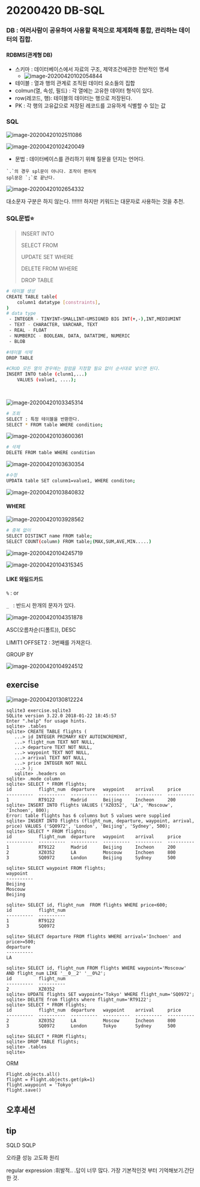 # 20200420 DB-SQL

### DB :  여러사람이 공유하여 사용할 목적으로 체계화해 통합, 관리하는 데이터의 집합.

#### RDBMS(관계형 DB)

- 스키마 : 데이터베이스에서 자료의 구조, 제약조건에관한 전반적인 명세
  - ![image-20200420102054844](assets/image-20200420102054844.png)
- 테이블 : 열과 행의 관계로 조직된 데이터 요소들의 집합
- colmun(열, 속성, 필드) : 각 열에는 고유한 데이터 형식이 있다.
- row(레코드, 행): 테이블의 데이터는 행으로 저장된다.
- PK : 각 행의 고유값으로 저장된 레코드를 고유하게 식별할 수 있는 값

### SQL

![image-20200420102511086](assets/image-20200420102511086.png)

![image-20200420102420049](assets/image-20200420102420049.png)

- 문법 :  데이터베이스를 관리하기 위해 질문을 던지는 언어다.

```bahs
`.`의 경우 spl문이 아니다. 조작이 편하게
spl문은 `;`로 끝난다.
```

![image-20200420102654332](assets/image-20200420102654332.png)

대소문자 구분은 하지 않는다. !!!!!!! 하지만 키워드는 대문자로 사용하는 것을 추천.

### SQL문법:star:

> INSERT INTO
>
> SELECT FROM
>
> UPDATE  SET WHERE
>
> DELETE FROM WHERE
>
> DROP TABLE

```bash
# 테이블 생성
CREATE TABLE table(
	column1 datatype [constraints],
)
# data type
 - INTEGER - TINYINT<SMALLINT<UMSIGNED BIG INT(+,-),INT,MEDIUMINT
 - TEXT - CHARACTER, VARCHAR, TEXT
 - REAL - FLOAT
 - NUMBERIC - BOOLEAN, DATA, DATATIME, NUMERIC
 - BLOB

#테이블 삭제
DROP TABLE

#CRUD 모든 열의 경우에는 컬럼을 지정할 필요 없이 순서대로 넣으면 된다.
INSERT INTO table (clunm1,...)
	VALUES (value1, ....);
	
	
```

![image-20200420103345314](assets/image-20200420103345314.png)

```bash
# 조회
SELECT : 특정 테이블을 반환한다.
SELECT * FROM table WHERE condition;
```

![image-20200420103600361](assets/image-20200420103600361.png)

```bash
# 삭제
DELETE FROM table WHERE condition
```

![image-20200420103630354](assets/image-20200420103630354.png)

```bash
#수정
UPDATA table SET colunm1=value1, WHERE conditon;
```

![image-20200420103840832](assets/image-20200420103840832.png)

#### WHERE

![image-20200420103928562](assets/image-20200420103928562.png)

```bash
# 중복 없이
SELECT DISTINCT name FROM table;
SELECT COUNT(column) FROM table;(MAX,SUM,AVE,MIN.....)
```

![image-20200420104245719](assets/image-20200420104245719.png)

![image-20200420104315345](assets/image-20200420104315345.png)

#### LIKE 와일드카드

`%` : or

`_ ` : 반드시 한개의 문자가 있다.

![image-20200420104351878](assets/image-20200420104351878.png)



ASC(오름차순(디폴트)), DESC

LIMIT1 OFFSET2 : 3번째를 가져온다.

GROUP BY

![image-20200420104924512](assets/image-20200420104924512.png)



## exercise

![image-20200420130812224](assets/image-20200420130812224.png)

```sqlite
sqlite3 exercise.sqlite3
SQLite version 3.22.0 2018-01-22 18:45:57
Enter ".help" for usage hints.
sqlite> .tables
sqlite> CREATE TABLE flights (
   ...> id INTEGER PRIMARY KEY AUTOINCREMENT,
   ...> flight_num TEXT NOT NULL,
   ...> departure TEXT NOT NULL,                                                                                                                                                                                        
   ...> waypoint TEXT NOT NULL,
   ...> arrival TEXT NOT NULL,
   ...> price INTEGER NOT NULL
   ...> );
   sqlite> .headers on
sqlite> .mode column
sqlite> SELECT * FROM flights;
id          flight_num  departure   waypoint    arrival     price     
----------  ----------  ----------  ----------  ----------  ----------
1           RT9122      Madrid      Beijing     Incheon     200       
sqlite> INSERT INTO flights VALUES ('XZ0352', 'LA', 'Moscouw', 'Inchoen', 800);
Error: table flights has 6 columns but 5 values were supplied
sqlite> INSERT INTO flights (flight_num, departure, waypoint, arrival, price) VALUES ('SQ0972', 'London', 'Beijing', 'Sydney', 500);
sqlite> SELECT * FROM flights;
id          flight_num  departure   waypoint    arrival     price     
----------  ----------  ----------  ----------  ----------  ----------
1           RT9122      Madrid      Beijing     Incheon     200       
2           XZ0352      LA          Moscouw     Inchoen     800       
3           SQ0972      London      Beijing     Sydney      500   

sqlite> SELECT waypoint FROM flights;                                                                                                                                                                                   
waypoint  
----------
Beijing   
Moscouw   
Beijing   

sqlite> SELECT id, flight_num  FROM flights WHERE price<600;                                                                                                                                                        
id          flight_num
----------  ----------
1           RT9122    
3           SQ0972    

sqlite> SELECT departure FROM flights WHERE arrival='Inchoen' and  price>=500;                                                                                                                                          
departure 
----------
LA        

sqlite> SELECT id, flight_num FROM flights WHERE waypoint='Moscouw' AND flight_num LIKE '__0__2' '__0%2';
id          flight_num
----------  ----------
2           XZ0352   
sqlite> UPDATE flights SET waypoint='Tokyo' WHERE flight_num='SQ0972';
sqlite> DELETE from flights where flight_num='RT9122';
sqlite> SELECT * FROM flights;
id          flight_num  departure   waypoint    arrival     price     
----------  ----------  ----------  ----------  ----------  ----------
2           XZ0352      LA          Moscow      Incheon     800       
3           SQ0972      London      Tokyo       Sydney      500 

sqlite> SELECT * FROM flights;
sqlite> DROP TABLE flights;
sqlite> .tables
sqlite> 
```



ORM

```django
Flight.objects.all()
flight = Flight.objects.get(pk=1)
flight.waypoint = 'Tokyo'
flight.save()

```



## 오후세션

















## tip


SQLD SQLP

오라클 성능 고도화 원리

regular expression :휘발적.. .답이 너무 많다. 가장 기본적인것 부터 기억해보기.간단한 것. 